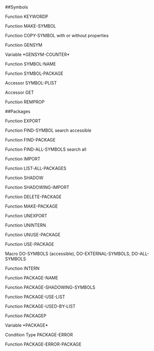 ##Symbols

Function KEYWORDP

Function MAKE-SYMBOL

Function COPY-SYMBOL with or without properties

Function GENSYM

Variable \*GENSYM-COUNTER*

Function SYMBOL-NAME

Function SYMBOL-PACKAGE

Accessor SYMBOL-PLIST

Accessor GET

Function REMPROP

##Packages

Function EXPORT

Function FIND-SYMBOL search accessible

Function FIND-PACKAGE

Function FIND-ALL-SYMBOLS search all

Function IMPORT

Function LIST-ALL-PACKAGES 

Function SHADOW

Function SHADOWING-IMPORT

Function DELETE-PACKAGE

Function MAKE-PACKAGE

Function UNEXPORT

Function UNINTERN

Function UNUSE-PACKAGE

Function USE-PACKAGE

Macro DO-SYMBOLS (accessible), DO-EXTERNAL-SYMBOLS, DO-ALL-SYMBOLS

Function INTERN

Function PACKAGE-NAME

Function PACKAGE-SHADOWING-SYMBOLS

Function PACKAGE-USE-LIST

Function PACKAGE-USED-BY-LIST

Function PACKAGEP

Variable \*PACKAGE*

Condition Type PACKAGE-ERROR

Function PACKAGE-ERROR-PACKAGE